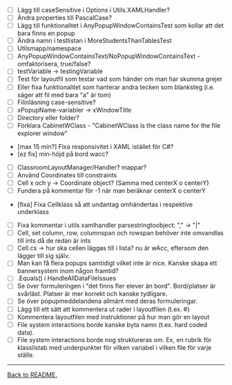 -   [ ] Lägg till caseSensitive i Options i Utils.XAMLHandler?
-   [ ] Ändra properties till PascalCase?
-   [ ] Lägg till funktionalitet i AnyPopupWindowContainsTest som kollar att det bara finns en popup
-   [ ] Ändra namn i testlistan i MoreStudentsThanTablesTest
-   [ ] Utilsmapp/namespace
-   [ ] AnyPopupWindowContainsText/NoPopupWindowContainsText - omfaktorisera, true/false?
-   [ ] testVariable -> testingVariable
-   [ ] Test för layoutfil som testar vad som händer om man har skumma grejer
-   [ ] Eller fixa funktionalitet som hanterar andra tecken som blanksteg (i.e. säger att fil med bara "a" är tom)
-   [ ] Filinläsning case-sensitive?
-   [ ] xPopupName-variabler -> xWindowTitle
-   [ ] Directory eller folder?
-   [ ] Förklara CabinetWClass - "CabinetWClass is the class name for the file explorer window"
-   [max 15 min?] Fixa responsivitet i XAML istället för C#?
-   [ez fix] min-höjd på bord wacc?
-   [ ] ClassroomLayoutManager/Handler? mappar?
-   [ ] Använd Coordinates till constraints
-   [ ] Cell x och y -> Coordinate object? (Samma med centerX o centerY)
-   [ ] Fundera på kommentar för -1 när man beräknar centerX o centerY
-   [fixa] Fixa Cellklass så att undantag omhändertas i respektive underklass
-   [ ] Fixa kommentar i utils xamlhandler parsestringtoobject: "," -> "|"
-   [ ] Cell, set column, row, columnspan och rowspan behöver inte omvandlas till ints då de redan är ints
-   [ ] Cell.cs -> hur ska cellen läggas till i lista? nu är wAcc, eftersom den lägger till sig själv.
-   [ ] Man kan få flera popups samtidigt vilket inte är nice. Kanske skapa ett bannersystem inom någon framtid?
-   [ ] .Equals() i HandleAllDataFileIssues 
-   [ ] Se över formuleringen i "det finns fler elever än bord". Bord/platser är svårläst. Platser är mer korrekt och kanske tydligare.
-   [ ] Se över popupmeddelandena allmänt med deras formuleringar.
-   [ ] Lägg till ett sätt att kommentera ut rader i layoutfilen (t.ex. #)
-   [ ] Kommentera layoutfilen med instruktioner på hur man gör en layout
-   [ ] File system interactions borde kanske byta namn (t.ex. hard coded data).
-   [ ] File system interactions borde nog struktureras om. Ex, en rubrik för klasslistab med underpunkter för vilken variabel i vilken file för varje ställe.

---

[Back to README.](README.md)
